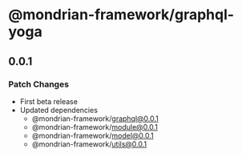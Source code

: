 # @mondrian-framework/graphql-yoga

## 0.0.1

### Patch Changes

- First beta release
- Updated dependencies
  - @mondrian-framework/graphql@0.0.1
  - @mondrian-framework/module@0.0.1
  - @mondrian-framework/model@0.0.1
  - @mondrian-framework/utils@0.0.1
